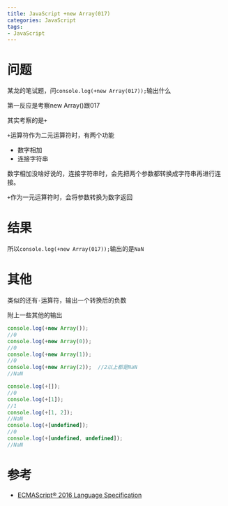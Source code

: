 ```yaml
---
title: JavaScript +new Array(017)
categories: JavaScript
tags:
- JavaScript
---
```


# 问题

某龙的笔试题，问`console.log(+new Array(017));`输出什么

第一反应是考察new Array()跟017

其实考察的是`+`

`+`运算符作为二元运算符时，有两个功能

* 数字相加
* 连接字符串

数字相加没啥好说的，连接字符串时，会先把两个参数都转换成字符串再进行连接。

`+`作为一元运算符时，会将参数转换为数字返回

# 结果

所以`console.log(+new Array(017));`输出的是`NaN`

# 其他

类似的还有`-`运算符，输出一个转换后的负数

附上一些其他的输出

```javascript
console.log(+new Array());
//0
console.log(+new Array(0));
//0
console.log(+new Array(1));
//0
console.log(+new Array(2));  //2以上都是NaN
//NaN

console.log(+[]);
//0
console.log(+[1]);
//1
console.log(+[1, 2]);
//NaN
console.log(+[undefined]);
//0
console.log(+[undefined, undefined]);
//NaN
```

# 参考

* [ECMAScript® 2016 Language Specification][]



[ECMAScript® 2016 Language Specification]: http://www.ecma-international.org/ecma-262/7.0/index.html#sec-unary-plus-operator
